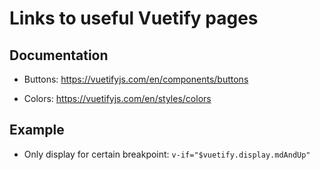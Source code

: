 # Links to useful Vuetify pages

## Documentation

* Buttons: https://vuetifyjs.com/en/components/buttons

* Colors: https://vuetifyjs.com/en/styles/colors

## Example

* Only display for certain breakpoint: `v-if="$vuetify.display.mdAndUp"`